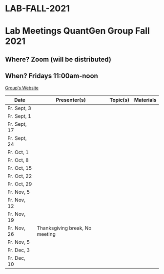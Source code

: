 # LAB-FALL-2021

# Lab Meetings QuantGen Group Fall 2021

## Where? Zoom (will be distributed)

## When? Fridays 11:00am-noon

[Group's Website](http://quantgen.github.io/)

| Date             | Presenter(s)     |  Topic(s)        |  Materials    |
| ---------------  | ---------------- | ---------------- | ------------- |
|   Fr. Sept, 3    |                  |                  |               |
|   Fr. Sept, 1    |                  |                  |               |
|   Fr. Sept, 17   |                  |                  |               |
|   Fr. Sept, 24   |                  |                  |               |
|   Fr. Oct,  1    |                  |                  |               |
|   Fr. Oct,  8    |                  |                  |               |
|   Fr. Oct,  15   |                  |                  |               |
|   Fr. Oct,  22   |                  |                  |               |
|   Fr. Oct,  29   |                  |                  |               |
|   Fr. Nov,   5   |                  |                  |               |
|   Fr. Nov,  12   |                  |                  |               |
|   Fr. Nov,  19   |                  |                  |               |
|   Fr. Nov,  26   |     Thanksgiving break, No meeting                  |
|   Fr. Nov,   5   |                  |                  |               | 
|  Fr. Dec,    3   |                  |                  |               |
|  Fr. Dec,   10   |                  |                  |               |


